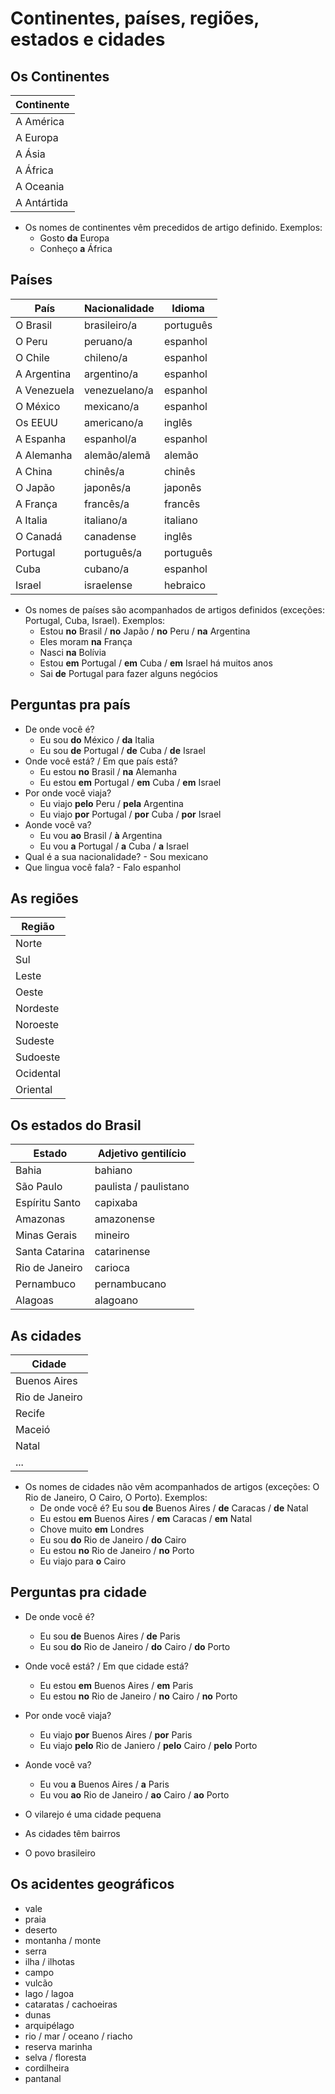 # Continentes, países, regiões, estados e cidades

## Os Continentes

| Continente |
| -- |
| A América |
| A Europa |
| A Ásia |
| A África |
| A Oceania |
| A Antártida |

* Os nomes de continentes vêm precedidos de artigo definido. Exemplos:
  * Gosto **da** Europa
  * Conheço **a** África

## Países

| País | Nacionalidade | Idioma |
| -- | -- | -- |
| O Brasil | brasileiro/a | português |
| O Peru | peruano/a | espanhol |
| O Chile | chileno/a | espanhol |
| A Argentina | argentino/a | espanhol |
| A Venezuela | venezuelano/a | espanhol |
| O México | mexicano/a | espanhol |
| Os EEUU | americano/a | inglês |
| A Espanha| espanhol/a | espanhol |
| A Alemanha | alemão/alemã | alemão |
| A China | chinês/a | chinês |
| O Japão | japonês/a | japonês |
| A França| francês/a | francês |
| A Italia | italiano/a | italiano |
| O Canadá | canadense | inglês |
| Portugal | português/a | português |
| Cuba | cubano/a | espanhol |
| Israel | israelense | hebraico |

* Os nomes de países são acompanhados de artigos definidos (exceções: Portugal, Cuba, Israel). Exemplos:
  * Estou **no** Brasil / **no** Japão / **no** Peru / **na** Argentina
  * Eles moram **na** França
  * Nasci **na** Bolívia
  * Estou **em** Portugal / **em** Cuba / **em** Israel há muitos anos
  * Sai **de** Portugal para fazer alguns negócios

## Perguntas pra país

* De onde você é?
  * Eu sou **do** México / **da** Italia
  * Eu sou **de** Portugal / **de** Cuba / **de** Israel
* Onde você está? / Em que país está?
  * Eu estou **no** Brasil / **na** Alemanha
  * Eu estou **em** Portugal / **em** Cuba / **em** Israel
* Por onde você viaja?
  * Eu viajo **pelo** Peru / **pela** Argentina
  * Eu viajo **por** Portugal / **por** Cuba / **por** Israel
* Aonde você va?
  * Eu vou **ao** Brasil / **à** Argentina
  * Eu vou **a** Portugal / **a** Cuba / **a** Israel
* Qual é a sua nacionalidade? - Sou mexicano
* Que lingua você fala? - Falo espanhol

## As regiões

| Região |
| -- |
| Norte |
| Sul |
| Leste |
| Oeste |
| Nordeste |
| Noroeste |
| Sudeste |
| Sudoeste |
| Ocidental |
| Oriental |

## Os estados do Brasil

| Estado | Adjetivo gentilício |
| -- | -- |
| Bahia | bahiano |
| São Paulo | paulista / paulistano |
| Espíritu Santo | capixaba |
| Amazonas | amazonense |
| Minas Gerais | mineiro |
| Santa Catarina | catarinense |
| Rio de Janeiro | carioca |
| Pernambuco | pernambucano |
| Alagoas | alagoano |

## As cidades

| Cidade |
| -- |
| Buenos Aires |
| Rio de Janeiro |
| Recife |
| Maceió |
| Natal |
| ... |

* Os nomes de cidades não vêm acompanhados de artigos (exceções: O Rio de Janeiro, O Cairo, O Porto). Exemplos:
  * De onde você é? Eu sou **de** Buenos Aires / **de** Caracas / **de** Natal
  * Eu estou **em** Buenos Aires / **em** Caracas / **em** Natal
  * Chove muito **em** Londres
  * Eu sou **do** Rio de Janeiro / **do** Cairo
  * Eu estou **no** Rio de Janeiro / **no** Porto
  * Eu viajo para **o** Cairo

## Perguntas pra cidade

* De onde você é?
  * Eu sou **de** Buenos Aires / **de** Paris
  * Eu sou **do** Rio de Janeiro / **do** Cairo / **do** Porto
* Onde você está? / Em que cidade está?
  * Eu estou **em** Buenos Aires / **em** Paris
  * Eu estou **no** Rio de Janeiro / **no** Cairo / **no** Porto
* Por onde você viaja?
  * Eu viajo **por** Buenos Aires / **por** Paris
  * Eu viajo **pelo** Rio de Janiero / **pelo** Cairo / **pelo** Porto  
* Aonde você va?
  * Eu vou **a** Buenos Aires / **a** Paris
  * Eu vou **ao** Rio de Janeiro / **ao** Cairo / **ao** Porto

* O vilarejo é uma cidade pequena
* As cidades têm bairros
* O povo brasileiro

## Os acidentes geográficos

* vale
* praia
* deserto
* montanha / monte
* serra
* ilha / ilhotas
* campo
* vulcão
* lago / lagoa
* cataratas / cachoeiras
* dunas
* arquipélago
* rio / mar / oceano / riacho
* reserva marinha
* selva / floresta
* cordilheira
* pantanal
